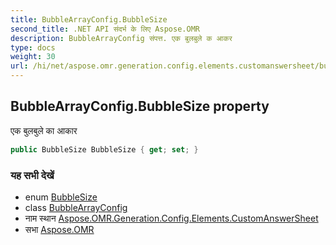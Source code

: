 ```yaml
---
title: BubbleArrayConfig.BubbleSize
second_title: .NET API संदर्भ के लिए Aspose.OMR
description: BubbleArrayConfig संपत्त. एक बुलबुले क आकर
type: docs
weight: 30
url: /hi/net/aspose.omr.generation.config.elements.customanswersheet/bubblearrayconfig/bubblesize/
---
```

## BubbleArrayConfig.BubbleSize property

एक बुलबुले का आकार

```csharp
public BubbleSize BubbleSize { get; set; }
```

### यह सभी देखें

* enum [BubbleSize](../../../aspose.omr.generation/bubblesize/)
* class [BubbleArrayConfig](../)
* नाम स्थान [Aspose.OMR.Generation.Config.Elements.CustomAnswerSheet](../../bubblearrayconfig/)
* सभा [Aspose.OMR](../../../)


